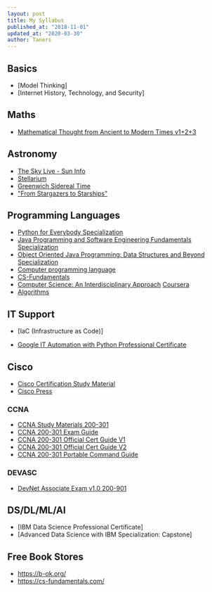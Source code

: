 ```yaml
---
layout: post
title: My Syllabus
published_at: "2018-11-01"
updated_at: "2020-03-30"
author: Taners
---
```


## Basics
- [Model Thinking]
- [Internet History, Technology, and Security]

## Maths
- [Mathematical Thought from Ancient to Modern Times v1+2+3](https://b-ok.org/book/3632599/2fa077)


## Astronomy
- [The Sky Live - Sun Info](https://theskylive.com/sun-info)
- [Stellarium](https://tane-rs.github.io/2020/03/30/00.html)
- [Greenwich Sidereal Time](https://eco.mtk.nao.ac.jp/cgi-bin/koyomi/cande/gst_en.cgi)
- [ "From Stargazers to Starships" ](https://www-istp.gsfc.nasa.gov/stargaze/Smap.html)

## Programming Languages
- [Python for Everybody Specialization](https://www.coursera.org/specializations/python)
- [Java Programming and Software Engineering Fundamentals Specialization](https://www.coursera.org/specializations/java-programming)
- [Object Oriented Java Programming: Data Structures and Beyond Specialization](https://www.coursera.org/specializations/java-object-oriented)
- [Computer programming language](https://www.britannica.com/technology/computer-programming-language)
- [CS-Fundamentals](https://cs-fundamentals.com/)
- [Computer Science: An Interdisciplinary Approach](https://introcs.cs.princeton.edu/java/home/) [Coursera]()
- [Algorithms](https://algs4.cs.princeton.edu/)

## IT Support
- [IaC (Infrastructure as Code)]

- [Google IT Automation with Python Professional Certificate](https://www.coursera.org/professional-certificates/google-it-automation)

## Cisco
- [Cisco Certification Study Material](https://learningnetwork.cisco.com/s/certification-study-material)
- [Cisco Press](https://www.ciscopress.com/)

### CCNA
- [CCNA Study Materials 200-301](https://learningnetwork.cisco.com/s/learning-plan-detail-standard?ltui__urlRecordId=a1c3i0000005hsQAAQ&ltui__urlRedirect=learning-plan-detail-standard)
- [CCNA 200-301 Exam Guide](https://www.cisco.com/c/dam/en_us/training-events/le31/le46/cln/marketing/exam-topics/200-301-CCNA.pdf)
- [CCNA 200-301 Official Cert Guide V1](https://b-ok.cc/book/5279006/733c2a)
- [CCNA 200-301 Official Cert Guide V2](https://b-ok.cc/book/5261245/090ae9)
- [CCNA 200-301 Portable Command Guide](https://b-ok.cc/book/5308783/e473c5?dsource=recommend)

### DEVASC

- [DevNet Associate Exam v1.0 200-901](https://developer.cisco.com/certification/exam-topic-associate/)

## DS/DL/ML/AI

- [IBM Data Science Professional Certificate]
- [Advanced Data Science with IBM Specialization: Capstone]

## Free Book Stores

- https://b-ok.org/
- https://cs-fundamentals.com/
